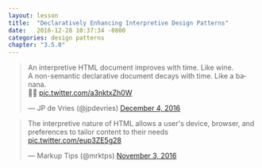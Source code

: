 ```yaml
---
layout: lesson
title:  "Declaratively Enhancing Interpretive Design Patterns"
date:   2016-12-28 10:37:34 -0800
categories: design patterns
chapter: "3.5.0"
---
```


<blockquote class="twitter-tweet" data-lang="en"><p lang="en" dir="ltr">An interpretive HTML document improves with time. Like wine.<br>A non-semantic declarative document decays with time. Like a banana.<br>🍷🍌 <a href="https://t.co/a3nktxZh0W">pic.twitter.com/a3nktxZh0W</a></p>&mdash; JP de Vries (@jpdevries) <a href="https://twitter.com/jpdevries/status/805437894068408321">December 4, 2016</a></blockquote> 

<blockquote class="twitter-tweet" data-conversation="none" data-lang="en"><p lang="en" dir="ltr">The interpretive nature of HTML allows a user&#39;s device, browser, and preferences to tailor content to their needs <a href="https://t.co/eup3ZE5g28">pic.twitter.com/eup3ZE5g28</a></p>&mdash; Markup Tips (@mrktps) <a href="https://twitter.com/mrktps/status/794313047833710592">November 3, 2016</a></blockquote> 

